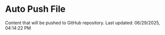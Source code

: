# Auto Push File

Content that will be pushed to GitHub repository.
Last updated: 06/29/2025, 04:14:22 PM